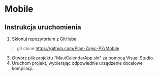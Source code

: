 # Mobile

## Instrukcja uruchomienia

1. Sklonuj repozytorium z GitHuba
> git clone https://github.com/Plan-Zajec-PZ/Mobile
3. Otwórz plik projektu “MauiCalendarApp.sln” za pomocą Visual Studio.
4. Uruchom projekt, wybierając odpowiednie urządzenie docelowe kompilacji.
